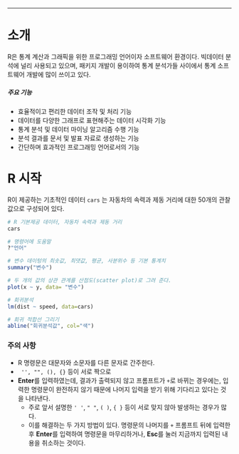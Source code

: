 ___
# 소개

R은 통계 계산과 그래픽을 위한 프로그래밍 언어이자 소프트웨어 환경이다. 
빅데이터 분석에 널리 사용되고 있으며, 패키지 개발이 용이하여 통계 분석가들 사이에서 통계 소프트웨어 개발에 많이 쓰이고 있다.

##### 주요 기능
- 효율적이고 편리한 데이터 조작 및 처리 기능
- 데이터를 다양한 그래프로 표현해주는 데이터 시각화 기능
- 통계 분석 및 데이터 마이닝 알고리즘 수행 기능
- 분석 결과를 문서 및 발표 자료로 생성하는 기능
- 간단하며 효과적인 프로그래밍 언어로서의 기능



# R 시작

R이 제공하는 기초적인 데이터 ```cars``` 는 자동차의 속력과 제동 거리에 대한 50개의 관찰값으로 구성되어 있다.
```r
# R 기본제공 데이터, 자동차 속력과 제동 거리
cars 

# 명령어에 도움말
?"언어"

# 변수 데이텅의 최솟값, 최댓값, 평균, 사분위수 등 기본 통계치
summary("변수")

# 두 개의 값의 상관 관계를 산점도(scatter plot)로 그려 준다.
plot(x ~ y, data= "변수")

# 회귀분석
lm(dist ~ speed, data=cars)

# 회귀 적합선 그리기
abline("회귀분석값", col="색")
```


### 주의 사항
- R 명령문은 대문자와 소문자를 다른 문자로 간주한다. 
-  ``` '', "", (), {}``` 등이 서로 짝으로
- **Enter**를 입력하였는데, 결과가 출력되지 않고 프롬프트가 `+`로 바뀌는 경우에는, 입력한 명령문이 완전하지 않기 때문에 나머지 입력을 받기 위해 기다리고 있다는 것을 나타낸다.
	- 주로 앞서 설명한 `' '`, `" "`, `( )`, `{ }` 등이 서로 맞지 않아 발생하는 경우가 많다.
	- 이를 해결하는 두 가지 방법이 있다. 명령문의 나머지를 `+` 프롬프트 뒤에 입력한 후 **Enter**를 입력하여 명령문을 마무리하거나, **Esc**를 눌러 지금까지 입력된 내용을 취소하는 것이다.